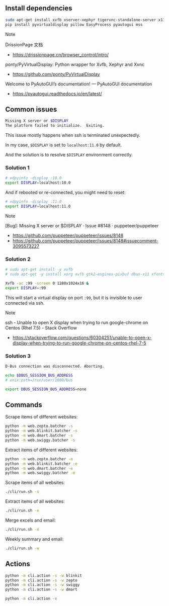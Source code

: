 ## Install dependencies

```sh
sudo apt-get install xvfb xserver-xephyr tigervnc-standalone-server x11-utils gnumeric
pip install pyvirtualdisplay pillow EasyProcess pyautogui mss
```

> [!NOTE]
> DrissionPage 文档
> * https://drissionpage.cn/browser_control/intro/
> 
> ponty/PyVirtualDisplay: Python wrapper for Xvfb, Xephyr and Xvnc
> * https://github.com/ponty/PyVirtualDisplay
> 
> Welcome to PyAutoGUI’s documentation! — PyAutoGUI documentation
> * https://pyautogui.readthedocs.io/en/latest/


## Common issues

```sh
Missing X server or $DISPLAY
The platform failed to initialize.  Exiting.
```

This issue mostly happens when ssh is terminated unexpectedly.

In my case, `$DISPLAY` is set to `localhost:11.0` by default.

And the solution is to resolve `$DISPLAY` environment correctly.


### Solution 1

```sh
# xdpyinfo -display :10.0
export DISPLAY=localhost:10.0
```

And if rebooted or re-connected, you might need to reset:

```sh
# xdpyinfo -display :11.0
export DISPLAY=localhost:11.0
```

> [!NOTE]
> [Bug]: Missing X server or $DISPLAY · Issue #8148 · puppeteer/puppeteer
>   * https://github.com/puppeteer/puppeteer/issues/8148
>   * https://github.com/puppeteer/puppeteer/issues/8148#issuecomment-3095573227

### Solution 2

```sh
# sudo apt-get install -y xvfb
# sudo apt-get -y install xorg xvfb gtk2-engines-pixbuf dbus-x11 xfonts-base xfonts-100dpi xfonts-75dpi xfonts-cyrillic xfonts-scalable
```

```sh
Xvfb -ac :99 -screen 0 1280x1024x16 &
export DISPLAY=:99
```

This will start a virtual display on port `:99`, but it is invisible to user connected via ssh.

> [!NOTE] 
> ssh - Unable to open X display when trying to run google-chrome on Centos (Rhel 7.5) - Stack Overflow
>   * https://stackoverflow.com/questions/60304251/unable-to-open-x-display-when-trying-to-run-google-chrome-on-centos-rhel-7-5


### Solution 3

```txt
D-Bus connection was disconnected. Aborting.
```

```sh
echo $DBUS_SESSION_BUS_ADDRESS
# unix:path=/run/user/1000/bus
```

```sh
export DBUS_SESSION_BUS_ADDRESS=none
```


## Commands

Scrape items of different websites:

```sh
python -m web.zepto.batcher -s
python -m web.blinkit.batcher -s
python -m web.dmart.batcher -s
python -m web.swiggy.batcher -s
```

Extract items of different websites:

```sh
python -m web.zepto.batcher -e
python -m web.blinkit.batcher -e
python -m web.dmart.batcher -e
python -m web.swiggy.batcher -e
```

Scrape items of all websites:

```sh
./cli/run.sh -s
```

Extract items of all websites:
```sh
./cli/run.sh -e
```

Merge excels and email:

```sh
./cli/run.sh -x
```

Weekly summary and email:

```sh
./cli/run.sh -w
```


## Actions

```sh
python -m cli.action -s -w blinkit
python -m cli.action -s -w zepto
python -m cli.action -s -w swiggy
python -m cli.action -s -w dmart

python -m cli.action -e
```